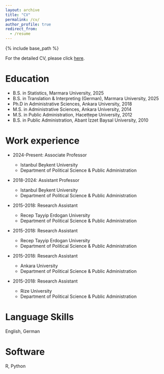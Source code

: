 ```yaml
---
layout: archive
title: "CV"
permalink: /cv/
author_profile: true
redirect_from:
  - /resume
---
```


{% include base_path %}

For the detailed CV, please click [here](/files/cv_levent_demirelli.pdf).

Education
======
* B.S. in Statistics, Marmara University, 2025
* B.S. in Translation & Interpreting (German), Marmara University, 2025
* Ph.D in Administrative Sciences, Ankara University, 2018
* M.S. in Administrative Sciences, Ankara University, 2014
* M.S. in Public Administration, Hacettepe University, 2012
* B.S. in Public Administration, Abant İzzet Baysal University, 2010

Work experience
======
* 2024-Present: Associate Professor
  * Istanbul Beykent University
  * Department of Political Science & Public Administration

* 2018-2024: Assistant Professor
  * Istanbul Beykent University
  * Department of Political Science & Public Administration

* 2015-2018: Research Assistant
  * Recep Tayyip Erdogan University
  * Department of Political Science & Public Administration

* 2015-2018: Research Assistant
  * Recep Tayyip Erdogan University
  * Department of Political Science & Public Administration

* 2015-2018: Research Assistant
  * Ankara University
  * Department of Political Science & Public Administration

* 2015-2018: Research Assistant
  * Rize University
  * Department of Political Science & Public Administration
      
Language Skills
======
English, German

Software
======
R, Python
